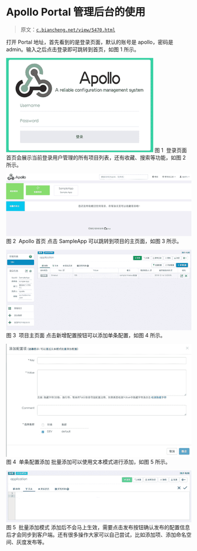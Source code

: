 # Apollo Portal 管理后台的使用

> 原文：[`c.biancheng.net/view/5470.html`](http://c.biancheng.net/view/5470.html)

打开 Portal 地址，首先看到的是登录页面，默认的账号是 apollo，密码是 admin。输入之后点击登录即可跳转到首页，如图 1 所示。

![登录页面](img/0b83130c0bc0aefea88666d663976f2e.png)
图 1  登录页面
首页会展示当前登录用户管理的所有项目列表，还有收藏、搜索等功能，如图 2 所示。

![Apollo 首页](img/4499dd7998d93af26deffcbab35922d5.png)
图 2  Apollo 首页
点击 SampleApp 可以跳转到项目的主页面，如图 3 所示。

![项目主页面](img/fe555022c667f98c262fd886d384cc9a.png)
图 3  项目主页面
点击新增配置按钮可以添加单条配置，如图 4 所示。

![单条配置添加](img/69b88fb12625974209a43c92f5becd4f.png)
图 4  单条配置添加
批量添加可以使用文本模式进行添加，如图 5 所示。

![批量添加模式](img/cf68ed4f5865b4bf59f08be4598b615e.png)
图 5  批量添加模式
添加后不会马上生效，需要点击发布按钮确认发布的配置信息后才会同步到客户端。还有很多操作大家可以自己尝试，比如添加项、添加命名空间、灰度发布等。